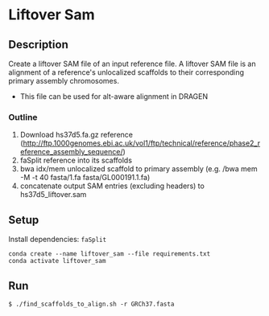# Liftover Sam 

## Description
Create a liftover SAM file of an input reference file. A liftover SAM file is an alignment of a reference's unlocalized scaffolds to their corresponding primary assembly chromosomes.
* This file can be used for alt-aware alignment in DRAGEN

### Outline 
1. Download hs37d5.fa.gz reference (http://ftp.1000genomes.ebi.ac.uk/vol1/ftp/technical/reference/phase2_reference_assembly_sequence/)
2. faSplit reference into its scaffolds
3. bwa idx/mem unlocalized scaffold to primary assembly (e.g.  /bwa mem -M -t 40 fasta/1.fa fasta/GL000191.1.fa)
4. concatenate output SAM entries (excluding headers) to hs37d5_liftover.sam

## Setup
Install dependencies: `faSplit`
```
conda create --name liftover_sam --file requirements.txt
conda activate liftover_sam
```

## Run
```
$ ./find_scaffolds_to_align.sh -r GRCh37.fasta
```
